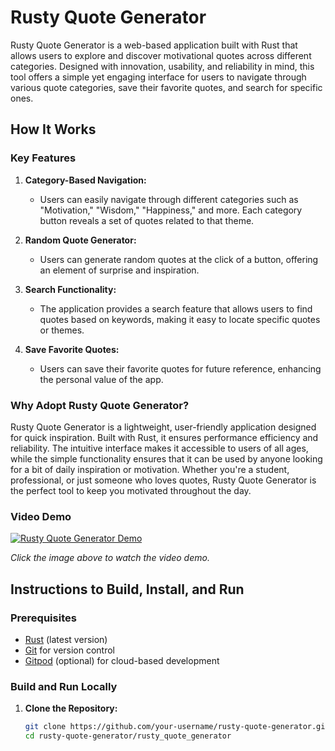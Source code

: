# Rusty Quote Generator

Rusty Quote Generator is a web-based application built with Rust that allows users to explore and discover motivational quotes across different categories. Designed with innovation, usability, and reliability in mind, this tool offers a simple yet engaging interface for users to navigate through various quote categories, save their favorite quotes, and search for specific ones.

## How It Works

### Key Features

1. **Category-Based Navigation:** 
   - Users can easily navigate through different categories such as "Motivation," "Wisdom," "Happiness," and more. Each category button reveals a set of quotes related to that theme.

2. **Random Quote Generator:**
   - Users can generate random quotes at the click of a button, offering an element of surprise and inspiration.

3. **Search Functionality:**
   - The application provides a search feature that allows users to find quotes based on keywords, making it easy to locate specific quotes or themes.

4. **Save Favorite Quotes:**
   - Users can save their favorite quotes for future reference, enhancing the personal value of the app.

### Why Adopt Rusty Quote Generator?

Rusty Quote Generator is a lightweight, user-friendly application designed for quick inspiration. Built with Rust, it ensures performance efficiency and reliability. The intuitive interface makes it accessible to users of all ages, while the simple functionality ensures that it can be used by anyone looking for a bit of daily inspiration or motivation. Whether you're a student, professional, or just someone who loves quotes, Rusty Quote Generator is the perfect tool to keep you motivated throughout the day.

### Video Demo

[![Rusty Quote Generator Demo](https://img.youtube.com/vi/lpxx3joa88U/0.jpg)](https://youtu.be/lpxx3joa88U)

*Click the image above to watch the video demo.*

## Instructions to Build, Install, and Run

### Prerequisites

- [Rust](https://www.rust-lang.org/tools/install) (latest version)
- [Git](https://git-scm.com/) for version control
- [Gitpod](https://gitpod.io/) (optional) for cloud-based development

### Build and Run Locally

1. **Clone the Repository:**
   ```bash
   git clone https://github.com/your-username/rusty-quote-generator.git
   cd rusty-quote-generator/rusty_quote_generator
